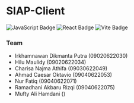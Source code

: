 # SIAP-Client

![JavaScript Badge](https://img.shields.io/badge/JavaScript-F7DF1E?logo=javascript&logoColor=000&style=for-the-badge)
![React Badge](https://img.shields.io/badge/React-61DAFB?logo=react&logoColor=000&style=for-the-badge)
![Vite Badge](https://img.shields.io/badge/Vite-646CFF?logo=vite&logoColor=fff&style=for-the-badge)

### Team

- Irkhamnawan Dikmanta Putra (09020622030)
- Hilu Maulidy (09020622034)
- Charisa Najma Athifa (09030622049)
- Ahmad Caesar Oktavio (09040622053)
- Nur Fatiq (09040622071)
- Ramadhani Akbaru Rizqi (09040622075)
- Mufty Ali Hamdani ()
